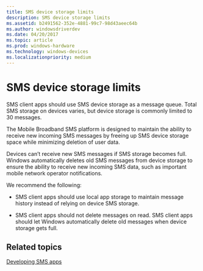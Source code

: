 ```yaml
---
title: SMS device storage limits
description: SMS device storage limits
ms.assetid: b2491562-352e-4881-99c7-98d43aeec64b
ms.author: windowsdriverdev
ms.date: 04/20/2017
ms.topic: article
ms.prod: windows-hardware
ms.technology: windows-devices
ms.localizationpriority: medium
---
```


# SMS device storage limits


SMS client apps should use SMS device storage as a message queue. Total SMS storage on devices varies, but device storage is commonly limited to 30 messages.

The Mobile Broadband SMS platform is designed to maintain the ability to receive new incoming SMS messages by freeing up SMS device storage space while minimizing deletion of user data.

Devices can’t receive new SMS messages if SMS storage becomes full. Windows automatically deletes old SMS messages from device storage to ensure the ability to receive new incoming SMS data, such as important mobile network operator notifications.

We recommend the following:

-   SMS client apps should use local app storage to maintain message history instead of relying on device SMS storage.

-   SMS client apps should not delete messages on read. SMS client apps should let Windows automatically delete old messages when device storage gets full.

## <span id="related_topics"></span>Related topics


[Developing SMS apps](developing-sms-apps.md)

 

 






